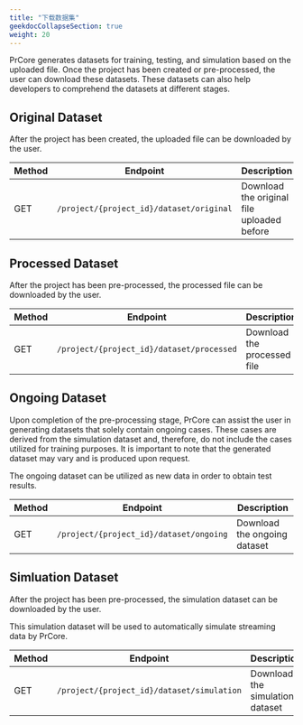 ```yaml
---
title: "下载数据集"
geekdocCollapseSection: true
weight: 20
---
```


PrCore generates datasets for training, testing, and simulation based on the uploaded file. Once the project has been created or pre-processed, the user can download these datasets. These datasets can also help developers to comprehend the datasets at different stages.

## Original Dataset

After the project has been created, the uploaded file can be downloaded by the user.

| Method | Endpoint | Description |
| ------ | -------- | ----------- |
| GET | `/project/{project_id}/dataset/original` | Download the original file uploaded before |

## Processed Dataset

After the project has been pre-processed, the processed file can be downloaded by the user.

| Method | Endpoint | Description |
| ------ | -------- | ----------- |
| GET | `/project/{project_id}/dataset/processed` | Download the processed file |

## Ongoing Dataset

Upon completion of the pre-processing stage, PrCore can assist the user in generating datasets that solely contain ongoing cases. These cases are derived from the simulation dataset and, therefore, do not include the cases utilized for training purposes. It is important to note that the generated dataset may vary and is produced upon request.

The ongoing dataset can be utilized as new data in order to obtain test results.

| Method | Endpoint | Description |
| ------ | -------- | ----------- |
| GET | `/project/{project_id}/dataset/ongoing` | Download the ongoing dataset |

## Simluation Dataset

After the project has been pre-processed, the simulation dataset can be downloaded by the user.

This simulation dataset will be used to automatically simulate streaming data by PrCore.

| Method | Endpoint | Description |
| ------ | -------- | ----------- |
| GET | `/project/{project_id}/dataset/simulation` | Download the simulation dataset |
